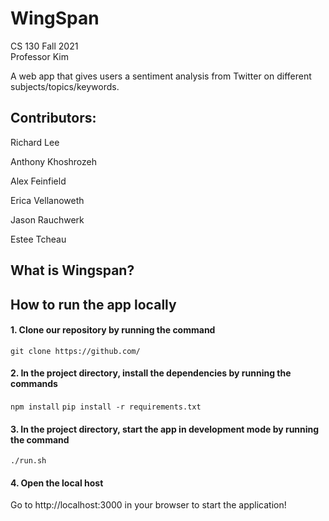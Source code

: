 # WingSpan

CS 130 
Fall 2021  
Professor Kim

A web app that gives users a sentiment analysis from Twitter on different subjects/topics/keywords.

## Contributors: 

Richard Lee

Anthony Khoshrozeh

Alex Feinfield

Erica Vellanoweth

Jason Rauchwerk

Estee Tcheau  

## What is Wingspan?


## How to run the app locally

#### 1. Clone our repository by running the command

`git clone https://github.com/`

#### 2. In the project directory, install the dependencies by running the commands

`npm install`
`pip install -r requirements.txt`

#### 3. In the project directory, start the app in development mode by running the command

`./run.sh`

#### 4. Open the local host

Go to http://localhost:3000 in your browser to start the application!
